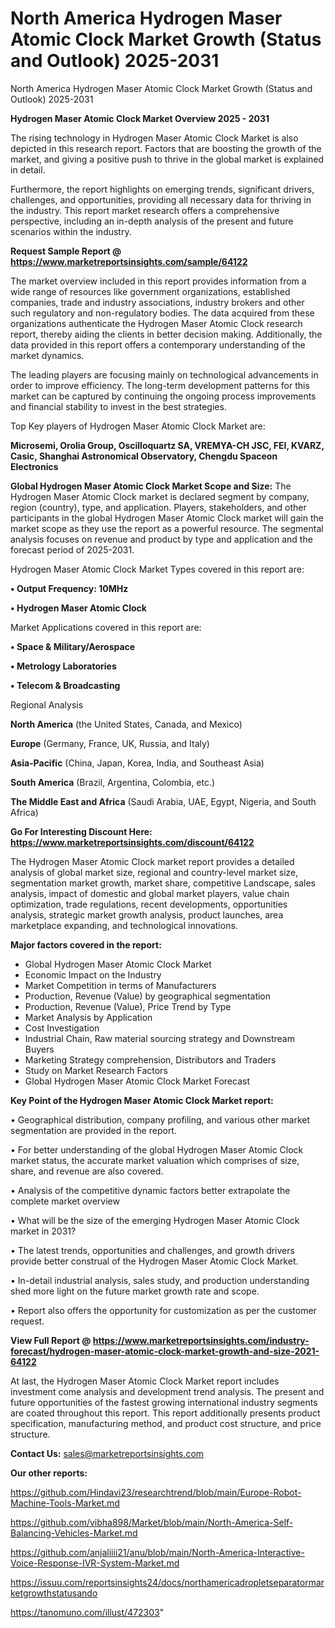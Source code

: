 # North America Hydrogen Maser Atomic Clock Market Growth (Status and Outlook) 2025-2031
North America Hydrogen Maser Atomic Clock Market Growth (Status and Outlook) 2025-2031

<Strong> Hydrogen Maser Atomic Clock Market Overview 2025 - 2031</strong>

The rising technology in Hydrogen Maser Atomic Clock Market is also depicted in this research report. Factors that are boosting the growth of the market, and giving a positive push to thrive in the global market is explained in detail.

Furthermore, the report highlights on emerging trends, significant drivers, challenges, and opportunities, providing all necessary data for thriving in the industry. This report market research offers a comprehensive perspective, including an in-depth analysis of the present and future scenarios within the industry.

<strong>Request Sample Report @ <a href=https://www.marketreportsinsights.com/sample/64122>https://www.marketreportsinsights.com/sample/64122</a></strong>

The market overview included in this report provides information from a wide range of resources like government organizations, established companies, trade and industry associations, industry brokers and other such regulatory and non-regulatory bodies. The data acquired from these organizations authenticate the Hydrogen Maser Atomic Clock research report, thereby aiding the clients in better decision making. Additionally, the data provided in this report offers a contemporary understanding of the market dynamics.

The leading players are focusing mainly on technological advancements in order to improve efficiency. The long-term development patterns for this market can be captured by continuing the ongoing process improvements and financial stability to invest in the best strategies.

Top Key players of Hydrogen Maser Atomic Clock Market are:

<strong>Microsemi, Orolia Group, Oscilloquartz SA, VREMYA-CH JSC, FEI, KVARZ, Casic, Shanghai Astronomical Observatory, Chengdu Spaceon Electronics</strong>

<strong><b>Global Hydrogen Maser Atomic Clock Market Scope and Size:</b></strong>
The Hydrogen Maser Atomic Clock market is declared segment by company, region (country), type, and application. Players, stakeholders, and other participants in the global Hydrogen Maser Atomic Clock market will gain the market scope as they use the report as a powerful resource. The segmental analysis focuses on revenue and product by type and application and the forecast period of 2025-2031.

Hydrogen Maser Atomic Clock Market Types covered in this report are:

<strong>• Output Frequency: 10MHz

• Hydrogen Maser Atomic Clock</strong>

Market Applications covered in this report are:

<strong>• Space & Military/Aerospace

• Metrology Laboratories

• Telecom & Broadcasting</strong> 

Regional Analysis

<strong>North America</strong> (the United States, Canada, and Mexico)

<strong>Europe</strong> (Germany, France, UK, Russia, and Italy)

<strong>Asia-Pacific</strong> (China, Japan, Korea, India, and Southeast Asia)

<strong>South America</strong> (Brazil, Argentina, Colombia, etc.)

<strong>The Middle East and Africa</strong> (Saudi Arabia, UAE, Egypt, Nigeria, and South Africa)

<strong>Go For Interesting Discount Here: <a href=https://www.marketreportsinsights.com/discount/64122>https://www.marketreportsinsights.com/discount/64122</a></strong>

The Hydrogen Maser Atomic Clock market report provides a detailed analysis of global market size, regional and country-level market size, segmentation market growth, market share, competitive Landscape, sales analysis, impact of domestic and global market players, value chain optimization, trade regulations, recent developments, opportunities analysis, strategic market growth analysis, product launches, area marketplace expanding, and technological innovations.

<strong><b>Major factors covered in the report:</b></strong>
<ul>
  <li>Global Hydrogen Maser Atomic Clock Market </li>
  <li>Economic Impact on the Industry</li>
  <li>Market Competition in terms of Manufacturers</li>
  <li>Production, Revenue (Value) by geographical segmentation</li>
  <li>Production, Revenue (Value), Price Trend by Type</li>
  <li>Market Analysis by Application</li>
  <li>Cost Investigation</li>
  <li>Industrial Chain, Raw material sourcing strategy and Downstream Buyers</li>
  <li>Marketing Strategy comprehension, Distributors and Traders</li>
  <li>Study on Market Research Factors</li>
  <li>Global Hydrogen Maser Atomic Clock Market Forecast</li>
</ul>

<strong><b>Key Point of the Hydrogen Maser Atomic Clock Market report:</b></strong>

• Geographical distribution, company profiling, and various other market segmentation are provided in the report.

• For better understanding of the global Hydrogen Maser Atomic Clock market status, the accurate market valuation which comprises of size, share, and revenue are also covered.

• Analysis of the competitive dynamic factors better extrapolate the complete market overview

• What will be the size of the emerging Hydrogen Maser Atomic Clock market in 2031?

• The latest trends, opportunities and challenges, and growth drivers provide better construal of the Hydrogen Maser Atomic Clock Market.

• In-detail industrial analysis, sales study, and production understanding shed more light on the future market growth rate and scope.

• Report also offers the opportunity for customization as per the customer request.

<strong><b>View Full Report @ <a href=https://www.marketreportsinsights.com/industry-forecast/hydrogen-maser-atomic-clock-market-growth-and-size-2021-64122>https://www.marketreportsinsights.com/industry-forecast/hydrogen-maser-atomic-clock-market-growth-and-size-2021-64122</a></b></strong>


At last, the Hydrogen Maser Atomic Clock Market report includes investment come analysis and development trend analysis. The present and future opportunities of the fastest growing international industry segments are coated throughout this report. This report additionally presents product specification, manufacturing method, and product cost structure, and price structure.

<strong>Contact Us:</strong>
sales@marketreportsinsights.com

<strong>Our other reports:</strong>

<a href=https://github.com/Hindavi23/researchtrend/blob/main/Europe-Robot-Machine-Tools-Market.md>https://github.com/Hindavi23/researchtrend/blob/main/Europe-Robot-Machine-Tools-Market.md</a>

<a href=https://github.com/vibha898/Market/blob/main/North-America-Self-Balancing-Vehicles-Market.md>https://github.com/vibha898/Market/blob/main/North-America-Self-Balancing-Vehicles-Market.md</a>

<a href=https://github.com/anjaliiii21/anu/blob/main/North-America-Interactive-Voice-Response-IVR-System-Market.md>https://github.com/anjaliiii21/anu/blob/main/North-America-Interactive-Voice-Response-IVR-System-Market.md</a>

<a href=https://issuu.com/reportsinsights24/docs/northamericadropletseparatormarketgrowthstatusando>https://issuu.com/reportsinsights24/docs/northamericadropletseparatormarketgrowthstatusando</a>

<a href=https://tanomuno.com/illust/472303>https://tanomuno.com/illust/472303</a>"
